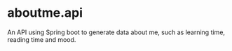 # aboutme.api
An API using Spring boot to generate data about me, such as learning time, reading time and mood.
